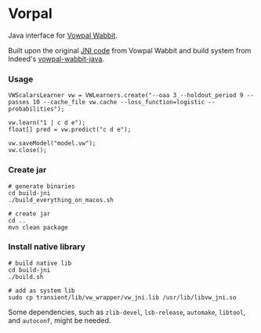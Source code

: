 Vorpal
====================
 
Java interface for [Vowpal Wabbit](https://github.com/JohnLangford/vowpal_wabbit/wiki).

Built upon the original [JNI code](https://github.com/JohnLangford/vowpal_wabbit/tree/master/java) from Vowpal Wabbit
and build system from Indeed's [vowpal-wabbit-java](https://github.com/indeedeng/vowpal-wabbit-java).

### Usage

```
VWScalarsLearner vw = VWLearners.create("--oaa 3 --holdout_period 9 --passes 10 --cache_file vw.cache --loss_function=logistic --probabilities");

vw.learn("1 | c d e");
float[] pred = vw.predict("c d e");

vw.saveModel("model.vw");
vw.close();
```

### Create jar

```
# generate binaries
cd build-jni
./build_everything_on_macos.sh

# create jar
cd ..
mvn clean package
```

### Install native library

```
# build native lib
cd build-jni
./build.sh

# add as system lib
sudo cp transient/lib/vw_wrapper/vw_jni.lib /usr/lib/libvw_jni.so
```

Some dependencies, such as `zlib-devel`, `lsb-release`, `automake`, `libtool`,  and `autoconf`, might be needed.

